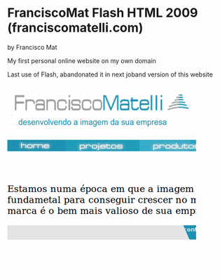 # FranciscoMat Flash HTML 2009 (franciscomatelli.com)
by Francisco Mat

My first personal online website on my own domain

Last use of Flash, abandonated it in next joband version of this website

![FranciscoMat Flash HTML 2009](2018-06-14-franciscomat-2009.png)